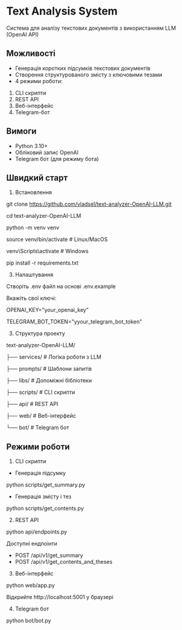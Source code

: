 # Text Analysis System
Система для аналізу текстових документів з використанням LLM (OpenAI API)

## Можливості
- Генерація коротких підсумків текстових документів
- Створення структурованого змісту з ключовими тезами
- 4 режими роботи:
1. CLI скрипти
2. REST API
3. Веб-інтерфейс
4. Telegram-бот

## Вимоги
- Python 3.10+
- Обліковий запис OpenAI
- Telegram бот (для режиму бота)

## Швидкий старт
1. Встановлення

git clone https://github.com/vladsel/text-analyzer-OpenAI-LLM.git

cd text-analyzer-OpenAI-LLM

python -m venv venv

source venv/bin/activate  # Linux/MacOS

venv\Scripts\activate  # Windows

pip install -r requirements.txt


3. Налаштування

Створіть .env файл на основі .env.example

Вкажіть свої ключі:

OPENAI_KEY="your_openai_key"

TELEGRAM_BOT_TOKEN="yyour_telegram_bot_token"


3. Структура проекту

text-analyzer-OpenAI-LLM/

├── services/       # Логіка роботи з LLM

├── prompts/        # Шаблони запитів

├── libs/           # Допоміжні бібліотеки

├── scripts/        # CLI скрипти

├── api/            # REST API

├── web/            # Веб-інтерфейс

└── bot/            # Telegram бот


## Режими роботи
1. CLI скрипти
- Генерація підсумку

python scripts/get_summary.py

- Генерація змісту і тез

python scripts/get_contents.py


2. REST API

python api/endpoints.py


Доступні ендпоінти

- POST /api/v1/get_summary
- POST /api/v1/get_contents_and_theses


3. Веб-інтерфейс

python web/app.py

Відкрийте http://localhost:5001 у браузері


4. Telegram бот

python bot/bot.py



